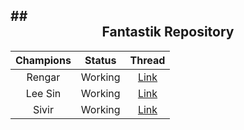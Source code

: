 ##<div align="center">Fantastik Repository</div>
------------------

| Champions  | Status | Thread |
| :----------: | :------: | :----: |
| Rengar     | Working   | [Link](http://botoflegends.com/forum/topic/36823-script-w-vpredictions-rengar-unseen-predator-team-swagelo/) | |
| Lee Sin       | Working   | [Link](http://botoflegends.com/forum/topic/35466) |
| Sivir       | Working   | [Link](http://botoflegends.com/forum/topic/25016) |
